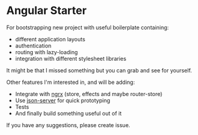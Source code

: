 # Angular Starter

For bootstrapping new project with useful boilerplate containing:

- different application layouts
- authentication
- routing with lazy-loading
- integration with different stylesheet libraries

It might be that I missed something but you can grab and see for yourself.

Other features I'm interested in, and will be adding:

- Integrate with [ngrx](https://github.com/ngrx) (store, effects and maybe router-store)
- Use [json-server](https://github.com/typicode/json-server) for quick prototyping
- Tests
- And finally build something useful out of it

If you have any suggestions, please create issue.
